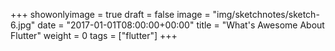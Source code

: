 +++
showonlyimage = true
draft = false
image = "img/sketchnotes/sketch-6.jpg"
date = "2017-01-01T08:00:00+00:00"
title = "What's Awesome About Flutter"
weight = 0
tags = ["flutter"]
+++


